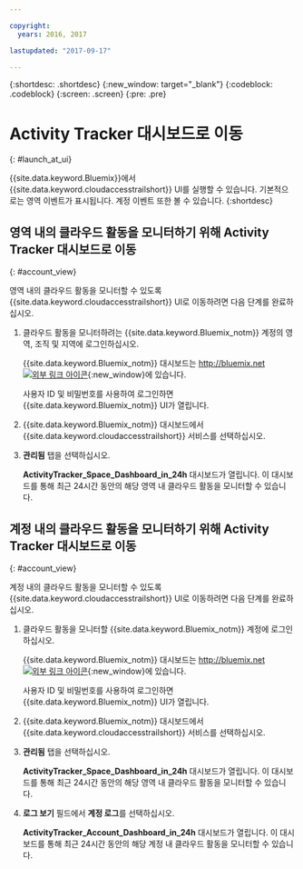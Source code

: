 ```yaml
---

copyright:
  years: 2016, 2017

lastupdated: "2017-09-17"

---
```


{:shortdesc: .shortdesc}
{:new_window: target="_blank"}
{:codeblock: .codeblock}
{:screen: .screen}
{:pre: .pre}


# Activity Tracker 대시보드로 이동
{: #launch_at_ui}

{{site.data.keyword.Bluemix}}에서 {{site.data.keyword.cloudaccesstrailshort}} UI를 실행할 수 있습니다. 기본적으로는 영역 이벤트가 표시됩니다. 계정 이벤트 또한 볼 수 있습니다.
{:shortdesc}
   

## 영역 내의 클라우드 활동을 모니터하기 위해 Activity Tracker 대시보드로 이동
{: #account_view}

영역 내의 클라우드 활동을 모니터할 수 있도록 {{site.data.keyword.cloudaccesstrailshort}} UI로 이동하려면 다음 단계를 완료하십시오. 

1. 클라우드 활동을 모니터하려는 {{site.data.keyword.Bluemix_notm}} 계정의 영역, 조직 및 지역에 로그인하십시오. 

    {{site.data.keyword.Bluemix_notm}} 대시보드는 [http://bluemix.net ![외부 링크 아이콘](../../../../icons/launch-glyph.svg "외부 링크 아이콘")](http://bluemix.net){:new_window}에 있습니다. 
    
	사용자 ID 및 비밀번호를 사용하여 로그인하면 {{site.data.keyword.Bluemix_notm}} UI가 열립니다. 

2. {{site.data.keyword.Bluemix_notm}} 대시보드에서 {{site.data.keyword.cloudaccesstrailshort}} 서비스를 선택하십시오.  
    
3. **관리됨** 탭을 선택하십시오. 

    **ActivityTracker_Space_Dashboard_in_24h** 대시보드가 열립니다. 이 대시보드를 통해 최근 24시간 동안의 해당 영역 내 클라우드 활동을 모니터할 수 있습니다.  


## 계정 내의 클라우드 활동을 모니터하기 위해 Activity Tracker 대시보드로 이동
{: #account_view}

계정 내의 클라우드 활동을 모니터할 수 있도록 {{site.data.keyword.cloudaccesstrailshort}} UI로 이동하려면 다음 단계를 완료하십시오. 

1. 클라우드 활동을 모니터할 {{site.data.keyword.Bluemix_notm}} 계정에 로그인하십시오. 

    {{site.data.keyword.Bluemix_notm}} 대시보드는 [http://bluemix.net ![외부 링크 아이콘](../../../../icons/launch-glyph.svg "외부 링크 아이콘")](http://bluemix.net){:new_window}에 있습니다. 
    
	사용자 ID 및 비밀번호를 사용하여 로그인하면 {{site.data.keyword.Bluemix_notm}} UI가 열립니다. 

2. {{site.data.keyword.Bluemix_notm}} 대시보드에서 {{site.data.keyword.cloudaccesstrailshort}} 서비스를 선택하십시오.  
    
3. **관리됨** 탭을 선택하십시오. 

    **ActivityTracker_Space_Dashboard_in_24h** 대시보드가 열립니다. 이 대시보드를 통해 최근 24시간 동안의 해당 영역 내 클라우드 활동을 모니터할 수 있습니다.  

4. **로그 보기** 필드에서 **계정 로그**를 선택하십시오. 

    **ActivityTracker_Account_Dashboard_in_24h** 대시보드가 열립니다. 이 대시보드를 통해 최근 24시간 동안의 해당 계정 내 클라우드 활동을 모니터할 수 있습니다. 
